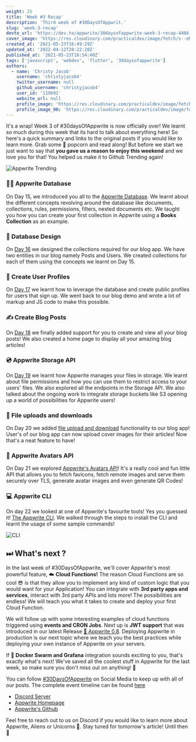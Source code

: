 ```yaml
---
weight: 25
title: 'Week #3 Recap'
description: 'Third week of #30DaysOfAppwrit.'
slug: 'week-3-recap'
devto_url: 'https://dev.to/appwrite/30daysofappwrite-week-3-recap-4486'
cover_image: 'https://res.cloudinary.com/practicaldev/image/fetch/s--eM7D83Fv--/c_imagga_scale,f_auto,fl_progressive,h_420,q_auto,w_1000/https://dev-to-uploads.s3.amazonaws.com/uploads/articles/17xdoupa4q0zwebde2o1.jpg'
created_at: '2021-05-23T16:49:29Z'
updated_at: '2022-04-12T20:22:20Z'
published_at: '2021-05-23T16:54:40Z'
tags: ['javascript', 'webdev', 'flutter', '30daysofappwrite']
authors:
  - name: 'Christy Jacob'
    username: 'christyjacob4'
    twitter_username: null
    github_username: 'christyjacob4'
    user_id: '119691'
    website_url: null
    profile_image: 'https://res.cloudinary.com/practicaldev/image/fetch/s--xsn7j9ry--/c_fill,f_auto,fl_progressive,h_640,q_auto,w_640/https://dev-to-uploads.s3.amazonaws.com/uploads/user/profile_image/119691/5be2bcad-e1ee-4ef8-928b-d71f4e355af6.png'
    profile_image_90: 'https://res.cloudinary.com/practicaldev/image/fetch/s--IX4ROHsY--/c_fill,f_auto,fl_progressive,h_90,q_auto,w_90/https://dev-to-uploads.s3.amazonaws.com/uploads/user/profile_image/119691/5be2bcad-e1ee-4ef8-928b-d71f4e355af6.png'
---
```


It's a wrap! Week 3 of #30daysOfAppwrite is now officially over! We learnt so much during this week that its hard to talk about everything here! So here's a quick summary and links to the original posts if you would like to learn more. Grab some 🍿 popcorn and read along! But before we start we just want to say that **you gave us a reason to enjoy this weekend** and we love you for that! You helped us make it to Github Trending again!

![Appwrite Trending](https://dev-to-uploads.s3.amazonaws.com/uploads/articles/xptsjxe459bji9xhqdpl.png)

### 👩‍💻 Appwrite Database

On Day 15, we introduced you all to the [Appwrite Database](https://dev.to/appwrite/30daysofappwrite-appwrite-database-22an). We learnt about the different concepts revolving around the database like documents, collections, rules, permissions, filters, nested documents etc. We taught you how you can create your first collection in Appwrite using a **Books Collection** as an example.

### 🧐 Database Design

On [Day 16](https://dev.to/appwrite/30daysofappwrite-database-design-140a) we designed the collections required for our blog app. We have two entities in our blog namely Posts and Users. We created collections for each of them using the concepts we learnt on Day 15.

### 🚀 Create User Profiles

On [Day 17](https://dev.to/appwrite/30daysofappwrite-create-user-profiles-1c3m) we learnt how to leverage the database and create public profiles for users that sign up. We went back to our blog demo and wrote a lot of markup and JS code to make this possible.

### ✍️ Create Blog Posts

On [Day 18](https://dev.to/appwrite/30daysofappwrite-create-blog-posts-31fi) we finally added support for you to create and view all your blog posts! We also created a home page to display all your amazing blog articles!

### 💿 Appwrite Storage API

On [Day 19](https://dev.to/appwrite/30daysofappwrite-appwrite-storage-api-hgm) we learnt how Appwrite manages your files in storage. We learnt about file permissions and how you can use them to restrict access to your users' files. We also explored all the endpoints in the Storage API. We also talked about the ongoing work to integrate storage buckets like S3 opening up a world of possibilities for Appwrite users!

### 📂 File uploads and downloads

On Day 20 we added [file upload and download](https://dev.to/appwrite/30daysofappwrite-file-uploads-and-downloads-1dld) functionality to our blog app! User's of our blog app can now upload cover images for their articles! Now that's a neat feature to have!

### 👨 Appwrite Avatars API

On Day 21 we explored [Appwrite's Avatars API](https://dev.to/appwrite/30daysofappwrite-appwrite-avatars-api-epi)! It's a really cool and fun little API that allows you to fetch favicons, fetch remote images and serve them securely over TLS, generate avatar images and even generate QR Codes!

### 💻 Appwrite CLI

On day 22 we looked at one of Appwrite's favourite tools! Yes you guessed it! [The Appwrite CLI](https://dev.to/appwrite/30daysofappwrite-appwrite-cli-2mde). We walked through the steps to install the CLI and learnt the usage of some sample commands!

![CLI](https://dev-to-uploads.s3.amazonaws.com/uploads/articles/gmpycmgkxhq9ptgxi64e.png)

## ⏭ What's next ?

In the last week of #30DaysOfAppwrite, we'll cover Appwrite's most powerful feature, ☁️ **Cloud Functions!** The reason Cloud Functions are so cool 😎 is that they allow you to implement any kind of custom logic that you would want for your Application! You can integrate with **3rd party apps and services**, interact with 3rd party APIs and lots more! The possibilities are endless! We will teach you what it takes to create and deploy your first Cloud Function.

We will follow up with some interesting examples of cloud functions triggered using **events and CRON Jobs**. Next up is **JWT support** that was introduced in our latest Release [🚀 Appwrite 0.8](https://dev.to/appwrite/announcing-appwrite-0-8-an-open-source-self-hosted-baas-kda). Deploying Appwrite in production is our next topic where we teach you the best practices while deploying your own instance of Appwrite on your servers.

If 🐳 **Docker Swarm and Grafana** integration sounds exciting to you, that's exactly what's next! We've saved all the coolest stuff in Appwrite for the last week, so make sure you don't miss out on anything! 🤩

You can follow [#30DaysOfAppwrite](https://twitter.com/search?q=%2330daysofappwrite) on Social Media to keep up with all of our posts. The complete event timeline can be found [here](http://30days.appwrite.io)

- [Discord Server](https://appwrite.io/discord)
- [Appwrite Homepage](https://appwrite.io/)
- [Appwrite's Github](https://github.com/appwrite)

Feel free to reach out to us on Discord if you would like to learn more about Appwrite, Aliens or Unicorns 🦄. Stay tuned for tomorrow's article! Until then 👋
